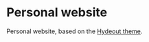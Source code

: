 # Personal website

Personal website, based on the [Hydeout theme](https://github.com/fongandrew/hydeout).
